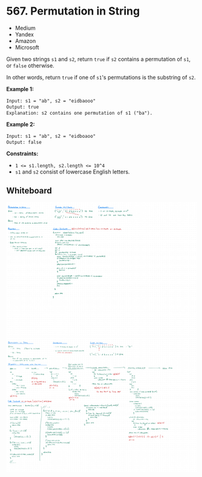 # 567. Permutation in String
- Medium
- Yandex
- Amazon
- Microsoft

Given two strings `s1` and `s2`, return `true` if `s2` contains a permutation of
`s1`, or `false` otherwise.

In other words, return `true` if one of `s1`'s permutations is the substring of
`s2`.

**Example 1:**
```
Input: s1 = "ab", s2 = "eidbaooo"
Output: true
Explanation: s2 contains one permutation of s1 ("ba").
```

**Example 2:**
```
Input: s1 = "ab", s2 = "eidboaoo"
Output: false
```

**Constraints:**
- `1 <= s1.length, s2.length <= 10^4`
- `s1` and `s2` consist of lowercase English letters.

## Whiteboard
![Whiteboard Image 01][whiteboard-image-01]
![Whiteboard Image 02][whiteboard-image-02]

<!-- Refs -->
[whiteboard-image-01]: whiteboard-01.jpg
[whiteboard-image-02]: whiteboard-02.jpg
